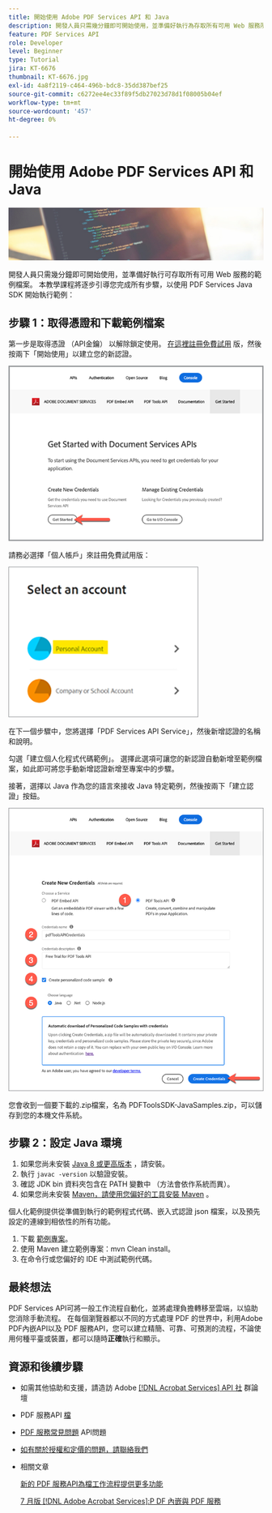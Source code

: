 ```yaml
---
title: 開始使用 Adobe PDF Services API 和 Java
description: 開發人員只需幾分鐘即可開始使用，並準備好執行為存取所有可用 Web 服務所提供的範例檔案
feature: PDF Services API
role: Developer
level: Beginner
type: Tutorial
jira: KT-6676
thumbnail: KT-6676.jpg
exl-id: 4a8f2119-c464-496b-bdc8-35dd387bef25
source-git-commit: c6272ee4ec33f89f5db27023d78d1f08005b04ef
workflow-type: tm+mt
source-wordcount: '457'
ht-degree: 0%

---
```


# 開始使用 Adobe PDF Services API 和 Java

![製作 PDF 主圖影像](assets/GettingStartedJava_hero.jpg)

開發人員只需幾分鐘即可開始使用，並準備好執行可存取所有可用 Web 服務的範例檔案。 本教學課程將逐步引導您完成所有步驟，以使用 PDF Services Java SDK 開始執行範例：

## 步驟 1：取得憑證和下載範例檔案

第一步是取得憑證 （API金鑰） 以解除鎖定使用。 [在這裡註冊免費試用](https://www.adobe.io/apis/documentcloud/dcsdk/gettingstarted.html) 版，然後按兩下「開始使用」以建立您的新認證。

![步驟 1](assets/GettingStartedJava_step1.png)

請務必選擇「個人帳戶」來註冊免費試用版：

![個人](assets/GettingStartedJava_personal.png)

在下一個步驟中，您將選擇「PDF Services API Service」，然後新增認證的名稱和說明。

勾選「建立個人化程式代碼範例」。 選擇此選項可讓您的新認證自動新增至範例檔案，如此即可將您手動新增認證新增至專案中的步驟。

接著，選擇以 Java 作為您的語言來接收 Java 特定範例，然後按兩下「建立認證」按鈕。

![憑據](assets/GettingStartedJava_credentials.png)

您會收到一個要下載的.zip檔案，名為 PDFToolsSDK-JavaSamples.zip，可以儲存到您的本機文件系統。

## 步驟 2：設定 Java 環境

1. 如果您尚未安裝 [Java 8 或更高版本](https://www.oracle.com/java/technologies/javase-downloads.html) ，請安裝。
1. 執行 `javac -version` 以驗證安裝。
1. 確認 JDK bin 資料夾包含在 PATH 變數中 （方法會依作系統而異）。
1. 如果您尚未安裝 [Maven，請使用您偏好的工具安裝 Maven](https://maven.apache.org/install.html) 。

個人化範例提供從準備到執行的範例程式代碼、嵌入式認證 json 檔案，以及預先設定的連線到相依性的所有功能。

1. 下載 [範例專案](https://github.com/adobe/pdftools-java-sdk-samples)。
1. 使用 Maven 建立範例專案：mvn Clean install。
1. 在命令行或您偏好的 IDE 中測試範例代碼。

## 最終想法

PDF Services API可將一般工作流程自動化，並將處理負擔轉移至雲端，以協助您消除手動流程。 在每個瀏覽器都以不同的方式處理 PDF 的世界中，利用Adobe PDF內嵌API以及 PDF 服務API，您可以建立精簡、可靠、可預測的流程，不論使用何種平臺或裝置，都可以隨時&#x200B;**正確**&#x200B;執行和顯示。

## 資源和後續步驟

* 如需其他協助和支援，請造訪 Adobe [[!DNL Acrobat Services] API 社](https://community.adobe.com/t5/document-cloud-sdk/bd-p/Document-Cloud-SDK?page=1&sort=latest_replies&filter=all) 群論壇

* PDF 服務API [檔](https://www.adobe.com/go/pdftoolsapi_doc)

* [PDF 服務常見問題](https://community.adobe.com/t5/contentarchivals/contentarchivedpage/message-uid/10726197) API問題

* [如有關於授權和定價的問題，請聯絡我們](https://www.adobe.com/go/pdftoolsapi_requestform)

* 相關文章

  [新的 PDF 服務API為檔工作流程提供更多功能](https://community.adobe.com/t5/acrobat-services-api-discussions/new-pdf-tools-api-brings-more-capabilities-for-document-services/m-p/11294170)

  [7 月版 [!DNL Adobe Acrobat Services]:P DF 內嵌與 PDF 服務](https://medium.com/adobetech/july-release-of-adobe-document-services-pdf-embed-and-pdf-tools-17211bf7776d)
